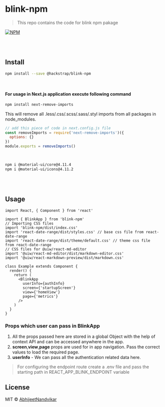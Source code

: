 # blink-npm

> This repo contains the code for blink npm pakage

[![NPM](https://img.shields.io/npm/v/@hackstrap/blink-npm)](https://www.npmjs.com/package/@hackstrap/blink-npm)

<br/>
<br/>

## Install

```bash
npm install --save @hackstrap/blink-npm
```

<br/>

#### For usage in Next.js application execute following command

```bash
npm install next-remove-imports
```

This will remove all .less/.css/.scss/.sass/.styl imports from all packages in node_modules.

```javascript
// add this piece of code in next.config.js file
const removeImports = require('next-remove-imports')({
  options: {}
})
module.exports = removeImports()
```

<br/>

```bash
npm i @material-ui/core@4.11.4
npm i @material-ui/icons@4.11.2
```

<br/>
<br/>

## Usage

```tsx
import React, { Component } from 'react'

import { BlinkApp } from 'blink-npm'
// Importing CSS files
import 'blink-npm/dist/index.css'
import 'react-date-range/dist/styles.css' // base css file from react-date-range
import 'react-date-range/dist/theme/default.css' // theme css file from react-date-range
// CSS files for @uiw/react-md-editor
import '@uiw/react-md-editor/dist/markdown-editor.css'
import '@uiw/react-markdown-preview/dist/markdown.css'

class Example extends Component {
  render() {
    return (
      <BlinkApp
        userInfo={authInfo}
        screen={'startupScreen'}
        view={'homeView'}
        page={'metrics'}
      />
    )
  }
}
```

### Props which user can pass in BlinkApp

1. All the props passed here are stored in a global Object with the help of context API and can be accessed anywhere in the app.
2. **screen**,**view**,**page** props are used for in app navigation. Pass the correct values to load the required page.
3. **userInfo** - We can pass all the authentication related data here.

> For configuring the endpoint route create a .env file and pass the starting path in REACT_APP_BLINK_ENDPOINT variable

## License

MIT © [AbhijeetNandvikar](https://github.com/AbhijeetNandvikar)
